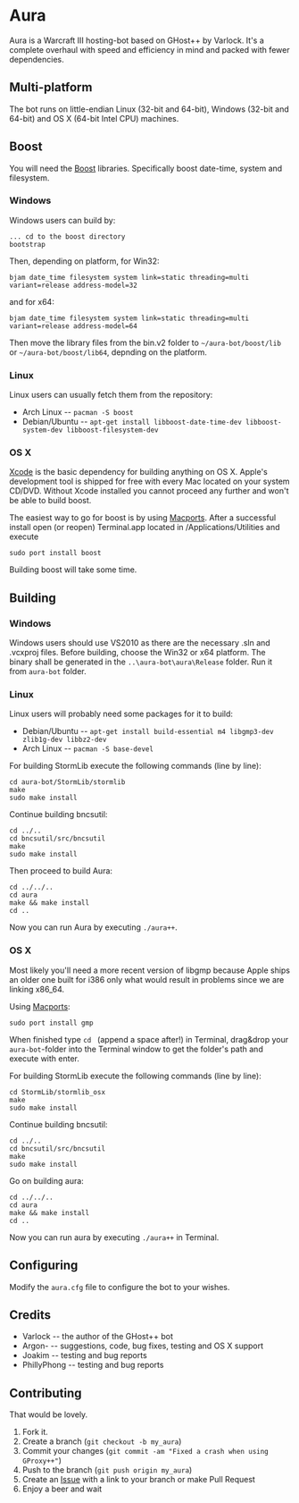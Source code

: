 Aura
====

Aura is a Warcraft III hosting-bot based on GHost++ by Varlock. It's a complete
overhaul with speed and efficiency in mind and packed with fewer dependencies.

Multi-platform
--------------

The bot runs on little-endian Linux (32-bit and 64-bit), Windows (32-bit and 64-bit) and OS X (64-bit Intel CPU) machines.

Boost
-----

You will need the [Boost](http://www.boost.org/users/download/) libraries. Specifically
boost date-time, system and filesystem.

### Windows

Windows users can build by:
	
	... cd to the boost directory
	bootstrap

Then, depending on platform, for Win32:

	bjam date_time filesystem system link=static threading=multi variant=release address-model=32

and for x64:

	bjam date_time filesystem system link=static threading=multi variant=release address-model=64
	
Then move the library files from the bin.v2 folder to `~/aura-bot/boost/lib` or `~/aura-bot/boost/lib64`, depnding on
the platform.

### Linux

Linux users can usually fetch them from the repository:

* Arch Linux -- `pacman -S boost`
* Debian/Ubuntu -- `apt-get install libboost-date-time-dev libboost-system-dev libboost-filesystem-dev`

### OS X

[Xcode](http://developer.apple.com/technologies/xcode.html) is the basic dependency for building anything on OS X.
Apple's development tool is shipped for free with every Mac located on your system CD/DVD.
Without Xcode installed you cannot proceed any further and won't be able to build boost.

The easiest way to go for boost is by using [Macports](http://www.macports.org/).
After a successful install open (or reopen) Terminal.app located in /Applications/Utilities and execute

	sudo port install boost
	
Building boost will take some time.

Building
--------

### Windows

Windows users should use VS2010 as there are the necessary .sln and .vcxproj files. Before
building, choose the Win32 or x64 platform. The binary shall be generated in the `..\aura-bot\aura\Release` folder.
Run it from `aura-bot` folder.

### Linux

Linux users will probably need some packages for it to build:

* Debian/Ubuntu -- `apt-get install build-essential m4 libgmp3-dev zlib1g-dev libbz2-dev`
* Arch Linux -- `pacman -S base-devel`

For building StormLib execute the following commands (line by line):	
	
	cd aura-bot/StormLib/stormlib
	make
	sudo make install

Continue building bncsutil:

	cd ../..
	cd bncsutil/src/bncsutil
	make
	sudo make install	
	
Then proceed to build Aura:

	cd ../../..
	cd aura
	make && make install
	cd ..
	
Now you can run Aura by executing `./aura++`.

### OS X

Most likely you'll need a more recent version of libgmp because Apple ships an older one built for i386 only
what would result in problems since we are linking x86_64.

Using [Macports](http://www.macports.org/):

	sudo port install gmp
   
When finished type `cd ` (append a space after!) in Terminal, drag&drop your `aura-bot`-folder into the Terminal 
window to get the folder's path and execute with enter.

For building StormLib execute the following commands (line by line):

	cd StormLib/stormlib_osx
	make
	sudo make install
   
Continue building bncsutil:

	cd ../..
	cd bncsutil/src/bncsutil
	make
	sudo make install
   
Go on building aura:

	cd ../../..
	cd aura
	make && make install
	cd ..
   
Now you can run aura by executing `./aura++` in Terminal.

Configuring
-----------

Modify the `aura.cfg` file to configure the bot to your wishes.

Credits
-------

* Varlock -- the author of the GHost++ bot
* Argon- -- suggestions, code, bug fixes, testing and OS X support
* Joakim -- testing and bug reports
* PhillyPhong -- testing and bug reports

Contributing
------------

That would be lovely.

1. Fork it.
2. Create a branch (`git checkout -b my_aura`)
3. Commit your changes (`git commit -am "Fixed a crash when using GProxy++"`)
4. Push to the branch (`git push origin my_aura`)
5. Create an [Issue][1] with a link to your branch or make Pull Request
6. Enjoy a beer and wait

[1]: https://github.com/Josko/aura-bot/issues
